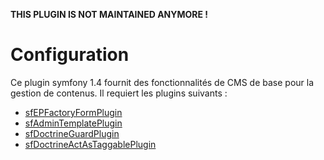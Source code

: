 **THIS PLUGIN IS NOT MAINTAINED ANYMORE !**

# Configuration

Ce plugin symfony 1.4 fournit des fonctionnalités de CMS de base pour la gestion de contenus. Il requiert les plugins suivants :

 * [sfEPFactoryFormPlugin](http://www.symfony-project.org/plugins/sfEPFactoryFormPlugin)
 * [sfAdminTemplatePlugin](http://www.symfony-project.org/plugins/sfAdminTemplatePlugin)
 * [sfDoctrineGuardPlugin](http://www.symfony-project.org/plugins/sfDoctrineGuardPlugin)
 * [sfDoctrineActAsTaggablePlugin](http://www.symfony-project.org/plugins/sfDoctrineActAsTaggablePlugin)
